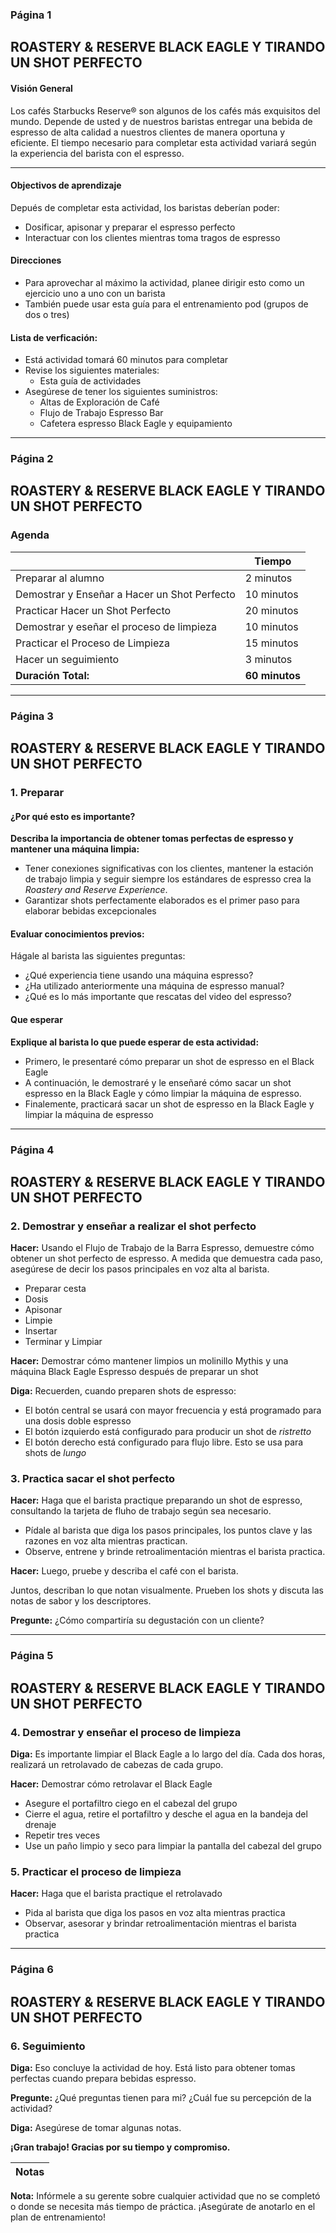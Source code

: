 ### Página 1

## ROASTERY & RESERVE BLACK EAGLE Y TIRANDO UN SHOT PERFECTO
#### Visión General
Los cafés Starbucks Reserve® son algunos de los cafés más exquisitos del mundo. Depende de usted y de nuestros baristas entregar una bebida de espresso de alta calidad a nuestros clientes de manera oportuna y eficiente. El tiempo necesario para completar esta actividad variará según la experiencia del barista con el espresso.

---

#### Objectivos de aprendizaje

Depués de completar esta actividad, los baristas deberían poder:
- Dosificar, apisonar y preparar el espresso perfecto
- Interactuar con los clientes mientras toma tragos de espresso

#### Direcciones

- Para aprovechar al máximo la actividad, planee dirigir esto como un ejercicio uno a uno con un barista
- También puede usar esta guía para el entrenamiento pod (grupos de dos o tres)

#### Lista de verficación:

- Está actividad tomará 60 minutos para completar
- Revise los siguientes materiales:
  - Esta guía de actividades
- Asegúrese de tener los siguientes suministros:
  - Altas de Exploración de Café
  - Flujo de Trabajo Espresso Bar
  - Cafetera espresso Black Eagle y equipamiento 
---
### Página 2

<!-- TODO: Revisar traducción "Shoot" -->
## ROASTERY & RESERVE BLACK EAGLE Y TIRANDO UN SHOT PERFECTO
### Agenda
|   | **Tiempo** |
| - | ---------- |
| Preparar al alumno | 2 minutos |
| Demostrar y Enseñar a Hacer un Shot Perfecto | 10 minutos |
| Practicar Hacer un Shot Perfecto | 20 minutos |
| Demostrar y eseñar el proceso de limpieza | 10 minutos |
| Practicar el Proceso de Limpieza | 15 minutos |
| Hacer un seguimiento | 3 minutos |
| **Duración Total:** | **60 minutos** |
---

### Página 3

## ROASTERY & RESERVE BLACK EAGLE Y TIRANDO UN SHOT PERFECTO
### 1. Preparar
#### ¿Por qué esto es importante?
**Describa la importancia de obtener tomas perfectas de espresso y mantener una máquina limpia:**
- Tener conexiones significativas con los clientes, mantener la estación de trabajo limpia y seguir siempre los estándares de espresso crea la _Roastery and Reserve Experience_.
- Garantizar shots perfectamente elaborados es el primer paso para elaborar bebidas excepcionales

#### Evaluar conocimientos previos:
Hágale al barista las siguientes preguntas:
- ¿Qué experiencia tiene usando una máquina espresso?
- ¿Ha utilizado anteriormente una máquina de espresso manual?
- ¿Qué es lo más importante que rescatas del video del espresso?


#### Que esperar
**Explique al barista lo que puede esperar de esta actividad:**
- Primero, le presentaré cómo preparar un shot de espresso en el Black Eagle
- A continuación, le demostraré y le enseñaré cómo sacar un shot espresso en la Black Eagle y cómo limpiar la máquina de espresso.
- Finalemente, practicará sacar un shot de espresso en la Black Eagle y limpiar la máquina de espresso
---
### Página 4
## ROASTERY & RESERVE BLACK EAGLE Y TIRANDO UN SHOT PERFECTO
### 2. Demostrar y enseñar a realizar el shot perfecto

**Hacer:** Usando el Flujo de Trabajo de la Barra Espresso, demuestre cómo obtener un shot perfecto de espresso. A medida que demuestra cada paso, asegúrese de decir los pasos principales en voz alta al barista.

- Preparar cesta
- Dosis
- Apisonar
- Limpie
- Insertar
- Terminar y Limpiar

**Hacer:** Demostrar cómo mantener limpios un molinillo Mythis y una máquina Black Eagle Espresso después de preparar un shot

**Diga:** Recuerden, cuando preparen shots de espresso:
- El botón central se usará con mayor frecuencia y está programado para una dosis doble espresso
- El botón izquierdo está configurado para producir un shot de _ristretto_
- El botón derecho está configurado para flujo libre. Esto se usa para shots de _lungo_

### 3. Practica sacar el shot perfecto

**Hacer:** Haga que el barista practique preparando un shot de espresso, consultando la tarjeta de fluho de trabajo según sea necesario.

- Pídale al barista que diga los pasos principales, los puntos clave y las razones en voz alta mientras practican.
- Observe, entrene y brinde retroalimentación mientras el barista practica.

**Hacer:** Luego, pruebe y describa el café con el barista.

Juntos, describan lo que notan visualmente. Prueben los shots y discuta las notas de sabor y los descriptores.

**Pregunte:** ¿Cómo compartiría su degustación con un cliente?

---
### Página 5
## ROASTERY & RESERVE BLACK EAGLE Y TIRANDO UN SHOT PERFECTO
### 4. Demostrar y enseñar el proceso de limpieza

**Diga:** Es importante limpiar el Black Eagle a lo largo del día. Cada dos horas, realizará un retrolavado de cabezas de cada grupo.

**Hacer:** Demostrar cómo retrolavar el Black Eagle
- Asegure el portafiltro ciego en el cabezal del grupo
- Cierre el agua, retire el portafiltro y desche el agua en la bandeja del drenaje
- Repetir tres veces
- Use un paño limpio y seco para limpiar la pantalla del cabezal del grupo

### 5. Practicar el proceso de limpieza
**Hacer:** Haga que el barista practique el retrolavado

- Pida al barista que diga los pasos en voz alta mientras practica
- Observar, asesorar y brindar retroalimentación mientras el barista practica

---
### Página 6

## ROASTERY & RESERVE BLACK EAGLE Y TIRANDO UN SHOT PERFECTO
### 6. Seguimiento

**Diga:** Eso concluye la actividad de hoy. Está listo para obtener tomas perfectas cuando prepara bebidas espresso.

**Pregunte:** ¿Qué preguntas tienen para mi? ¿Cuál fue su percepción de la actividad?

**Diga:** Asegúrese de tomar algunas notas.

**¡Gran trabajo! Gracias por su tiempo y compromiso.**

| **Notas** |
| - |

**Nota:** Infórmele a su gerente sobre cualquier actividad que no se completó o donde se necesita más tiempo de práctica. ¡Asegúrate de anotarlo en el plan de entrenamiento!